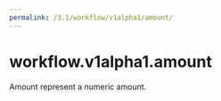```yaml
---
permalink: /3.1/workflow/v1alpha1/amount/
---
```


# workflow.v1alpha1.amount

Amount represent a numeric amount.